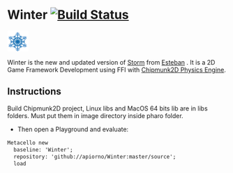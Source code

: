 # Winter [![Build Status](https://travis-ci.org/apiorno/Winter.svg?branch=master)](https://travis-ci.org/apiorno/Winter)
<img src="./logo/winter.png" height="48" width="48" >   

 Winter is the new and updated version of [Storm][] from [Esteban][] . It is a  2D Game Framework Development using FFI with [Chipmunk2D Physics Engine][].
 
 ## Instructions
  Build Chipmunk2D project,  Linux libs and MacOS 64 bits lib are in libs folders. Must put them in image directory inside pharo folder.
  
  - Then open a Playground and evaluate:

```smalltalk
Metacello new
  baseline: 'Winter';
  repository: 'github://apiorno/Winter:master/source';
  load
```

[esteban]: https://github.com/estebanlm
[storm]: https://github.com/cdlm/pharo-storm
[chipmunk2d physics engine]:https://chipmunk-physics.net/
